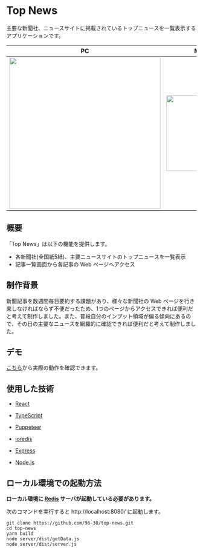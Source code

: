 # Top News
主要な新聞社、ニュースサイトに掲載されているトップニュースを一覧表示するアプリケーションです。

|PC|Mobile|
|:----:|:----:|
|<img src="https://user-images.githubusercontent.com/48713768/107577865-541aac00-6c36-11eb-9e4b-42902b38aa58.gif" width="400px">|<img src="https://user-images.githubusercontent.com/48713768/107577854-4ebd6180-6c36-11eb-97fa-489a5ca6377f.gif" width="200px">|<
## 概要
「Top News」は以下の機能を提供します。
- 各新聞社(全国紙5紙)、主要ニュースサイトのトップニュースを一覧表示
- 記事一覧画面から各記事の Web ページへアクセス

## 制作背景
新聞記事を数週間毎日要約する課題があり、様々な新聞社の Web ページを行き来しなければならず不便だったため、1つのページからアクセスできれば便利だと考えて制作しました。また、普段自分のインプット領域が偏る傾向にあるので、その日の主要なニュースを網羅的に確認できれば便利だと考えて制作しました。

## デモ
[こちら](https://top-news.9638.dev/)から実際の動作を確認できます。

## 使用した技術
- [React](https://github.com/facebook/react)

- [TypeScript](https://github.com/microsoft/TypeScript)

- [Puppeteer](https://github.com/puppeteer/puppeteer)

- [ioredis](https://github.com/luin/ioredis)

- [Express](https://github.com/expressjs/express)

- [Node.js](https://github.com/nodejs/node)


## ローカル環境での起動方法

**ローカル環境に [Redis](https://redis.io/download) サーバが起動している必要があります。**

次のコマンドを実行すると http://localhost:8080/ に起動します。
```
git clone https://github.com/96-38/top-news.git
cd top-news
yarn build
node server/dist/getData.js
node server/dist/server.js
```

